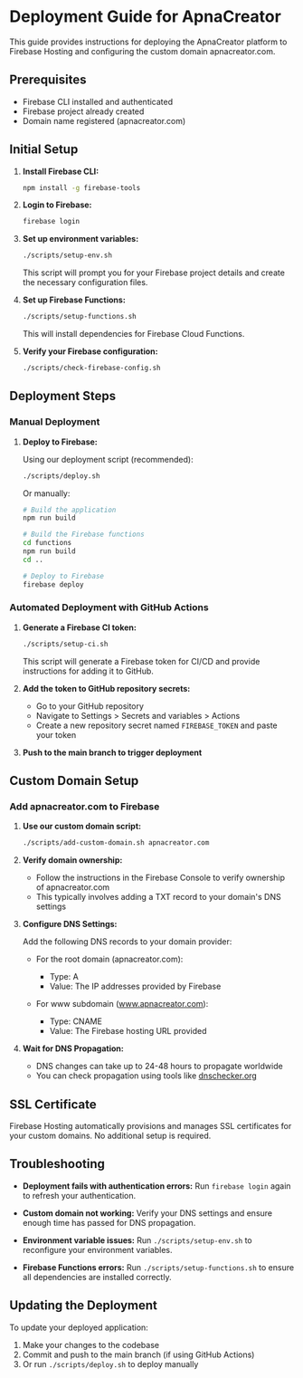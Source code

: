 # Deployment Guide for ApnaCreator

This guide provides instructions for deploying the ApnaCreator platform to Firebase Hosting and configuring the custom domain apnacreator.com.

## Prerequisites

- Firebase CLI installed and authenticated
- Firebase project already created
- Domain name registered (apnacreator.com)

## Initial Setup

1. **Install Firebase CLI:**

   ```bash
   npm install -g firebase-tools
   ```

2. **Login to Firebase:**

   ```bash
   firebase login
   ```

3. **Set up environment variables:**

   ```bash
   ./scripts/setup-env.sh
   ```

   This script will prompt you for your Firebase project details and create the necessary configuration files.

4. **Set up Firebase Functions:**

   ```bash
   ./scripts/setup-functions.sh
   ```

   This will install dependencies for Firebase Cloud Functions.

5. **Verify your Firebase configuration:**

   ```bash
   ./scripts/check-firebase-config.sh
   ```

## Deployment Steps

### Manual Deployment

1. **Deploy to Firebase:**

   Using our deployment script (recommended):

   ```bash
   ./scripts/deploy.sh
   ```

   Or manually:

   ```bash
   # Build the application
   npm run build
   
   # Build the Firebase functions
   cd functions
   npm run build
   cd ..
   
   # Deploy to Firebase
   firebase deploy
   ```

### Automated Deployment with GitHub Actions

1. **Generate a Firebase CI token:**

   ```bash
   ./scripts/setup-ci.sh
   ```

   This script will generate a Firebase token for CI/CD and provide instructions for adding it to GitHub.

2. **Add the token to GitHub repository secrets:**

   - Go to your GitHub repository
   - Navigate to Settings > Secrets and variables > Actions
   - Create a new repository secret named `FIREBASE_TOKEN` and paste your token

3. **Push to the main branch to trigger deployment**

## Custom Domain Setup

### Add apnacreator.com to Firebase

1. **Use our custom domain script:**

   ```bash
   ./scripts/add-custom-domain.sh apnacreator.com
   ```

2. **Verify domain ownership:**

   - Follow the instructions in the Firebase Console to verify ownership of apnacreator.com
   - This typically involves adding a TXT record to your domain's DNS settings

3. **Configure DNS Settings:**

   Add the following DNS records to your domain provider:

   - For the root domain (apnacreator.com):
     - Type: A
     - Value: The IP addresses provided by Firebase

   - For www subdomain (www.apnacreator.com):
     - Type: CNAME
     - Value: The Firebase hosting URL provided

4. **Wait for DNS Propagation:**

   - DNS changes can take up to 24-48 hours to propagate worldwide
   - You can check propagation using tools like [dnschecker.org](https://dnschecker.org)

## SSL Certificate

Firebase Hosting automatically provisions and manages SSL certificates for your custom domains. No additional setup is required.

## Troubleshooting

- **Deployment fails with authentication errors:**
  Run `firebase login` again to refresh your authentication.

- **Custom domain not working:**
  Verify your DNS settings and ensure enough time has passed for DNS propagation.

- **Environment variable issues:**
  Run `./scripts/setup-env.sh` to reconfigure your environment variables.

- **Firebase Functions errors:**
  Run `./scripts/setup-functions.sh` to ensure all dependencies are installed correctly.

## Updating the Deployment

To update your deployed application:

1. Make your changes to the codebase
2. Commit and push to the main branch (if using GitHub Actions)
3. Or run `./scripts/deploy.sh` to deploy manually